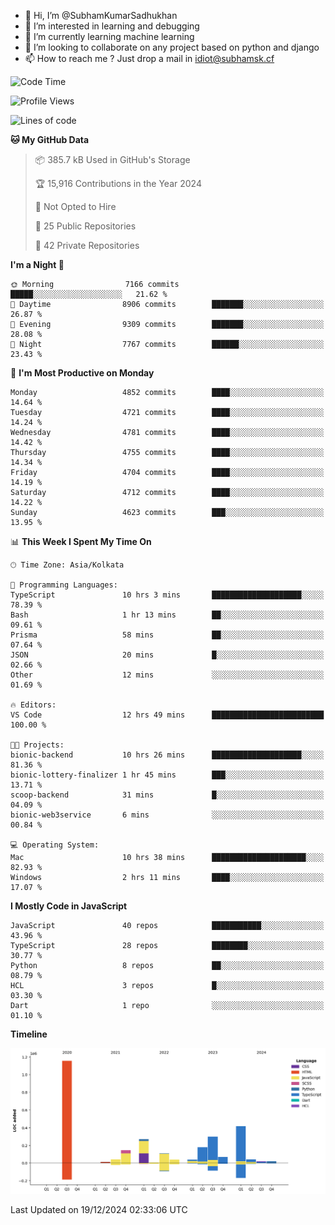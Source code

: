 - 👋 Hi, I’m @SubhamKumarSadhukhan
- 👀 I’m interested in learning and debugging
- 🌱 I’m currently learning machine learning
- 💞️ I’m looking to collaborate on any project based on python and django
- 📫 How to reach me ?
      Just drop a mail in idiot@subhamsk.cf

<!---
SubhamKumarSadhukhan/SubhamKumarSadhukhan is a ✨ special ✨ repository because its `README.md` (this file) appears on your GitHub profile.
You can click the Preview link to take a look at your changes.
--->


<!--START_SECTION:waka-->
![Code Time](http://img.shields.io/badge/Code%20Time-2%2C675%20hrs%2045%20mins-blue)

![Profile Views](http://img.shields.io/badge/Profile%20Views-0-blue)

![Lines of code](https://img.shields.io/badge/From%20Hello%20World%20I%27ve%20Written-2.8%20million%20lines%20of%20code-blue)

**🐱 My GitHub Data** 

> 📦 385.7 kB Used in GitHub's Storage 
 > 
> 🏆 15,916 Contributions in the Year 2024
 > 
> 🚫 Not Opted to Hire
 > 
> 📜 25 Public Repositories 
 > 
> 🔑 42 Private Repositories 
 > 
**I'm a Night 🦉** 

```text
🌞 Morning                7166 commits        █████░░░░░░░░░░░░░░░░░░░░   21.62 % 
🌆 Daytime                8906 commits        ███████░░░░░░░░░░░░░░░░░░   26.87 % 
🌃 Evening                9309 commits        ███████░░░░░░░░░░░░░░░░░░   28.08 % 
🌙 Night                  7767 commits        ██████░░░░░░░░░░░░░░░░░░░   23.43 % 
```
📅 **I'm Most Productive on Monday** 

```text
Monday                   4852 commits        ████░░░░░░░░░░░░░░░░░░░░░   14.64 % 
Tuesday                  4721 commits        ████░░░░░░░░░░░░░░░░░░░░░   14.24 % 
Wednesday                4781 commits        ████░░░░░░░░░░░░░░░░░░░░░   14.42 % 
Thursday                 4755 commits        ████░░░░░░░░░░░░░░░░░░░░░   14.34 % 
Friday                   4704 commits        ████░░░░░░░░░░░░░░░░░░░░░   14.19 % 
Saturday                 4712 commits        ████░░░░░░░░░░░░░░░░░░░░░   14.22 % 
Sunday                   4623 commits        ███░░░░░░░░░░░░░░░░░░░░░░   13.95 % 
```


📊 **This Week I Spent My Time On** 

```text
🕑︎ Time Zone: Asia/Kolkata

💬 Programming Languages: 
TypeScript               10 hrs 3 mins       ████████████████████░░░░░   78.39 % 
Bash                     1 hr 13 mins        ██░░░░░░░░░░░░░░░░░░░░░░░   09.61 % 
Prisma                   58 mins             ██░░░░░░░░░░░░░░░░░░░░░░░   07.64 % 
JSON                     20 mins             █░░░░░░░░░░░░░░░░░░░░░░░░   02.66 % 
Other                    12 mins             ░░░░░░░░░░░░░░░░░░░░░░░░░   01.69 % 

🔥 Editors: 
VS Code                  12 hrs 49 mins      █████████████████████████   100.00 % 

🐱‍💻 Projects: 
bionic-backend           10 hrs 26 mins      ████████████████████░░░░░   81.36 % 
bionic-lottery-finalizer 1 hr 45 mins        ███░░░░░░░░░░░░░░░░░░░░░░   13.71 % 
scoop-backend            31 mins             █░░░░░░░░░░░░░░░░░░░░░░░░   04.09 % 
bionic-web3service       6 mins              ░░░░░░░░░░░░░░░░░░░░░░░░░   00.84 % 

💻 Operating System: 
Mac                      10 hrs 38 mins      █████████████████████░░░░   82.93 % 
Windows                  2 hrs 11 mins       ████░░░░░░░░░░░░░░░░░░░░░   17.07 % 
```

**I Mostly Code in JavaScript** 

```text
JavaScript               40 repos            ███████████░░░░░░░░░░░░░░   43.96 % 
TypeScript               28 repos            ████████░░░░░░░░░░░░░░░░░   30.77 % 
Python                   8 repos             ██░░░░░░░░░░░░░░░░░░░░░░░   08.79 % 
HCL                      3 repos             █░░░░░░░░░░░░░░░░░░░░░░░░   03.30 % 
Dart                     1 repo              ░░░░░░░░░░░░░░░░░░░░░░░░░   01.10 % 
```



**Timeline**

![Lines of Code chart](https://raw.githubusercontent.com/SubhamKumarSadhukhan/SubhamKumarSadhukhan/main/assets/bar_graph.png)


 Last Updated on 19/12/2024 02:33:06 UTC
<!--END_SECTION:waka-->
